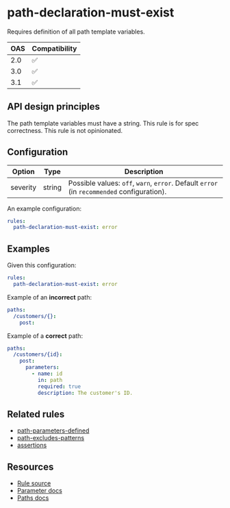# path-declaration-must-exist

Requires definition of all path template variables.

|OAS|Compatibility|
|---|---|
|2.0|✅|
|3.0|✅|
|3.1|✅|


## API design principles

The path template variables must have a string.
This rule is for spec correctness.
This rule is not opinionated.

## Configuration


|Option|Type|Description|
|---|---|---|
|severity|string|Possible values: `off`, `warn`, `error`. Default `error` (in `recommended` configuration). |

An example configuration:

```yaml
rules:
  path-declaration-must-exist: error
```

## Examples


Given this configuration:

```yaml
rules:
  path-declaration-must-exist: error
```

Example of an **incorrect** path:

```yaml
paths:
  /customers/{}:
    post:
```

Example of a **correct** path:

```yaml
paths:
  /customers/{id}:
    post:
      parameters:
        - name: id
          in: path
          required: true
          description: The customer's ID.
```

## Related rules

- [path-parameters-defined](./path-parameters-defined.md)
- [path-excludes-patterns](./path-excludes-patterns.md)
- [assertions](./assertions.md)

## Resources

- [Rule source](https://github.com/Redocly/redocly-cli/blob/master/packages/core/src/rules/common/path-declaration-must-exist.ts)
- [Parameter docs](https://redocly.com/docs/openapi-visual-reference/parameter/)
- [Paths docs](https://redocly.com/docs/openapi-visual-reference/paths/)
